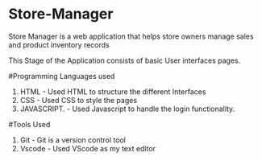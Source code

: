 # Store-Manager
Store Manager is a web application that helps store owners manage sales and product inventory records

This Stage of the Application consists of basic User interfaces pages.

#Programming Languages used
1. HTML -  Used HTML to structure the different Interfaces
2. CSS  - Used CSS to style the pages
3. JAVASCRIPT. -  Used Javascript to handle the login functionality.

#Tools Used
1. Git - Git is a version control tool
2. Vscode - Used VScode as my text editor
